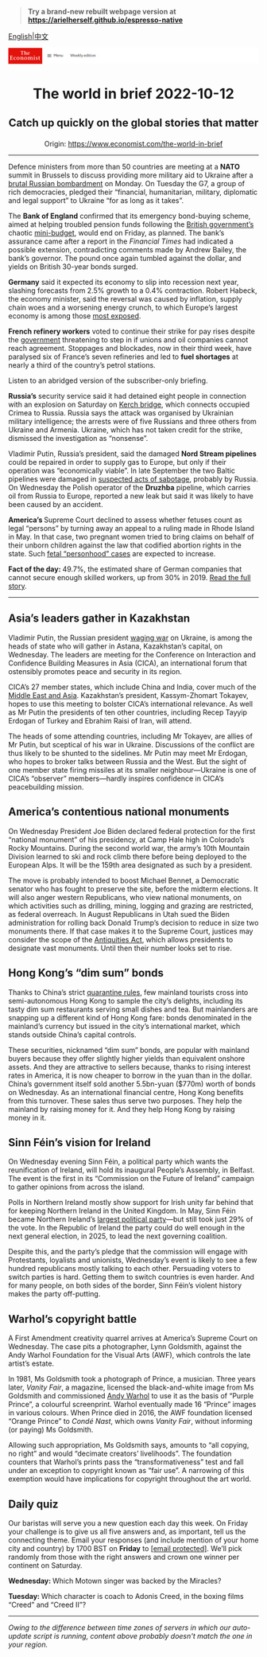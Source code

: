 > **Try a brand-new rebuilt webpage version at https://arielherself.github.io/espresso-native**

[English](https://github.com/arielherself/espresso/blob/main/README.md)|[中文](https://github-com.translate.goog/arielherself/espresso/blob/main/README.md?_x_tr_sl=en&_x_tr_tl=zh-CN&_x_tr_hl=zh-CN&_x_tr_pto=wapp)



![The Economist](menubar.png)

# <p align="center">The world in brief 2022-10-12</p>

## <p align="center">Catch up quickly on the global stories that matter</p>

<p align="center">Origin: <a href="https://www.economist.com/the-world-in-brief">https://www.economist.com/the-world-in-brief</a><hr>

Defence ministers from more than 50 countries are meeting at a <strong>NATO</strong> summit in Brussels to discuss providing more military aid to Ukraine after a [brutal Russian bombardment](https://www.economist.com/europe/2022/10/10/russia-launches-a-wave-of-missiles-across-ukraine) on Monday. On Tuesday the G7, a group of rich democracies, pledged their “financial, humanitarian, military, diplomatic and legal support” to Ukraine “for as long as it takes”.

The <strong>Bank of England</strong> confirmed that its emergency bond-buying scheme, aimed at helping troubled pension funds following the [British government’s](https://www.economist.com/leaders/2022/10/11/liz-truss-has-made-britain-a-riskier-bet-for-bond-investors) chaotic [mini-budget](https://www.economist.com/britain/2022/09/23/britains-chancellor-offers-up-a-reckless-budget-fiscally-and-politically), would end on Friday, as planned. The bank’s assurance came after a report in the <em>Financial Times</em> had indicated a possible extension, contradicting comments made by Andrew Bailey, the bank’s governor. The pound once again tumbled against the dollar, and yields on British 30-year bonds surged.

<strong>Germany</strong> said it expected its economy to slip into recession next year, slashing forecasts from 2.5% growth to a 0.4% contraction. Robert Habeck, the economy minister, said the reversal was caused by inflation, supply chain woes and a worsening energy crunch, to which Europe’s largest economy is among those [most exposed](https://www.economist.com/graphic-detail/2022/10/11/the-countries-most-at-risk-from-europes-energy-crunch).

<strong>French refinery workers</strong> voted to continue their strike for pay rises despite the [government](https://www.economist.com/europe/2022/09/29/france-unveils-a-stable-budget-for-2023) threatening to step in if unions and oil companies cannot reach agreement. Stoppages and blockades, now in their third week, have paralysed six of France’s seven refineries and led to <strong>fuel shortages</strong> at nearly a third of the country’s petrol stations.

Listen to an abridged version of the subscriber-only briefing.

<strong>Russia’s</strong> security service said it had detained eight people in connection with an explosion on Saturday on [Kerch bridge](https://www.economist.com/europe/2022/10/08/ukraine-braces-for-retaliation-after-an-attack-on-the-bridge-from-crimea-to-russia), which connects occupied Crimea to Russia. Russia says the attack was organised by Ukrainian military intelligence; the arrests were of five Russians and three others from Ukraine and Armenia. Ukraine, which has not taken credit for the strike, dismissed the investigation as “nonsense”.

Vladimir Putin, Russia’s president, said the damaged <strong>Nord Stream pipelines</strong> could be repaired in order to supply gas to Europe, but only if their operation was “economically viable”. In late September the two Baltic pipelines were damaged in [suspected acts of sabotage](https://www.economist.com/the-economist-explains/2022/09/29/how-does-underwater-sabotage-work), probably by Russia. On Wednesday the Polish operator of the <strong>Druzhba</strong> pipeline, which carries oil from Russia to Europe, reported a new leak but said it was likely to have been caused by an accident.

<strong>America’s </strong>Supreme Court declined to assess whether fetuses count as legal “persons” by turning away an appeal to a ruling made in Rhode Island in May. In that case, two pregnant women tried to bring claims on behalf of their unborn children against the law that codified abortion rights in the state. Such [fetal “personhood” cases](https://www.economist.com/united-states/2022/07/07/a-push-to-recognise-the-rights-of-the-unborn-is-growing-in-america) are expected to increase.

<strong>Fact of the day: </strong>49.7%, the estimated share of German companies that cannot secure enough skilled workers, up from 30% in 2019. [Read the full story](https://www.economist.com/europe/2022/10/06/there-are-not-enough-germans-to-do-the-jobs-germany-needs).

----------

## Asia’s leaders gather in Kazakhstan

Vladimir Putin, the Russian president [waging war](https://www.economist.com/europe/2022/10/10/russia-launches-a-wave-of-missiles-across-ukraine) on Ukraine, is among the heads of state who will gather in Astana, Kazakhstan’s capital, on Wednesday. The leaders are meeting for the Conference on Interaction and Confidence Building Measures in Asia (CICA), an international forum that ostensibly promotes peace and security in its region.  
  
 CICA’s 27 member states, which include China and India, cover much of the [Middle East and Asia](https://www.economist.com/china/2022/05/05/china-unveils-its-vision-of-a-global-security-order). Kazakhstan’s president, Kassym-Zhomart Tokayev, hopes to use this meeting to bolster CICA’s international relevance. As well as Mr Putin the presidents of ten other countries, including Recep Tayyip Erdogan of Turkey and Ebrahim Raisi of Iran, will attend.  
  
 The heads of some attending countries, including Mr Tokayev, are allies of Mr Putin, but sceptical of his war in Ukraine. Discussions of the conflict are thus likely to be shunted to the sidelines. Mr Putin may meet Mr Erdogan, who hopes to broker talks between Russia and the West. But the sight of one member state firing missiles at its smaller neighbour—Ukraine is one of CICA’s “observer” members—hardly inspires confidence in CICA’s peacebuilding mission.

## America’s contentious national monuments

On Wednesday President Joe Biden declared federal protection for the first “national monument” of his presidency, at Camp Hale high in Colorado’s Rocky Mountains. During the second world war, the army’s 10th Mountain Division learned to ski and rock climb there before being deployed to the European Alps. It will be the 159th area designated as such by a president.

The move is probably intended to boost Michael Bennet, a Democratic senator who has fought to preserve the site, before the midterm elections. It will also anger western Republicans, who view national monuments, on which activities such as drilling, mining, logging and grazing are restricted, as federal overreach. In August Republicans in Utah sued the Biden administration for rolling back Donald Trump’s decision to reduce in size two monuments there. If that case makes it to the Supreme Court, justices may consider the scope of the [Antiquities Act](https://www.economist.com/the-economist-explains/2021/10/08/what-is-the-antiquities-act), which allows presidents to designate vast monuments. Until then their number looks set to rise.

## Hong Kong’s “dim sum” bonds

Thanks to China’s strict [quarantine rules](https://www.economist.com/china/2022/08/18/chinas-economy-is-beset-by-problems), few mainland tourists cross into semi-autonomous Hong Kong to sample the city’s delights, including its tasty dim sum restaurants serving small dishes and tea. But mainlanders are snapping up a different kind of Hong Kong fare: bonds denominated in the mainland’s currency but issued in the city’s international market, which stands outside China’s capital controls. 

These securities, nicknamed “dim sum” bonds, are popular with mainland buyers because they offer slightly higher yields than equivalent onshore assets. And they are attractive to sellers because, thanks to rising interest rates in America, it is now cheaper to borrow in the yuan than in the dollar. China’s government itself sold another 5.5bn-yuan ($770m) worth of bonds on Wednesday. As an international financial centre, Hong Kong benefits from this turnover. These sales thus serve two purposes. They help the mainland by raising money for it. And they help Hong Kong by raising money in it.

## Sinn Féin’s vision for Ireland

On Wednesday evening Sinn Féin, a political party which wants the reunification of Ireland, will hold its inaugural People’s Assembly, in Belfast. The event is the first in its “Commission on the Future of Ireland” campaign to gather opinions from across the island.

Polls in Northern Ireland mostly show support for Irish unity far behind that for keeping Northern Ireland in the United Kingdom. In May, Sinn Féin became Northern Ireland’s [largest political party](https://www.economist.com/britain/sinn-fein-has-become-northern-irelands-biggest-party/21809215)—but still took just 29% of the vote. In the Republic of Ireland the party could do well enough in the next general election, in 2025, to lead the next governing coalition.  
  
 Despite this, and the party’s pledge that the commission will engage with Protestants, loyalists and unionists, Wednesday’s event is likely to see a few hundred republicans mostly talking to each other. Persuading voters to switch parties is hard. Getting them to switch countries is even harder. And for many people, on both sides of the border, Sinn Féin’s violent history makes the party off-putting.

## Warhol’s copyright battle

A First Amendment creativity quarrel arrives at America’s Supreme Court on Wednesday. The case pits a photographer, Lynn Goldsmith, against the Andy Warhol Foundation for the Visual Arts (AWF), which controls the late artist’s estate. 

In 1981, Ms Goldsmith took a photograph of Prince, a musician. Three years later, <em>Vanity Fair</em>, a magazine, licensed the black-and-white image from Ms Goldsmith and commissioned [Andy Warhol](https://www.economist.com/1843/2020/01/15/how-andy-warhol-invented-american-art) to use it as the basis of “Purple Prince”, a colourful screenprint. Warhol eventually made 16 “Prince” images in various colours. When Prince died in 2016, the AWF foundation licensed “Orange Prince” to <em>Condé Nast</em>, which owns <em>Vanity Fair</em>, without informing (or paying) Ms Goldsmith. 

Allowing such appropriation, Ms Goldsmith says, amounts to “all copying, no right” and would “decimate creators’ livelihoods”. The foundation counters that Warhol’s prints pass the “transformativeness” test and fall under an exception to copyright known as “fair use”. A narrowing of this exemption would have implications for copyright throughout the art world.

## Daily quiz

Our baristas will serve you a new question each day this week. On Friday your challenge is to give us all five answers and, as important, tell us the connecting theme. Email your responses (and include mention of your home city and country) by 1700 BST on <strong>Friday</strong> to [<span class="__cf_email__" data-cfemail="90c1e5f9ead5e3e0e2f5e3e3ffd0f5f3fffefffdf9e3e4bef3fffd">[email&#160;protected]</span>](https://mail.google.com/mail/?view=cm&amp;fs=1&amp;tf=1&amp;to=QuizEspresso@economist.com). We’ll pick randomly from those with the right answers and crown one winner per continent on Saturday.

<strong>Wednesday: </strong>Which Motown singer was backed by the Miracles?

<strong>Tuesday: </strong>Which character is coach to Adonis Creed, in the boxing films “Creed” and “Creed II”?

----------

*Owing to the difference between time zones of servers in which our auto-update script is running, content above probably doesn't match the one in your region.*
